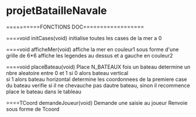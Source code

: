 # projetBatailleNavale
==========FONCTIONS DOC==================

====void initCases(void)
	initialise toutes les cases de la mer a 0


====void afficheMer(void)
	affiche la mer en couleur1 sous forme d'une grille de 6*6
	affiche les legendes au dessus et a gauche en couleur2

====void placeBateau(void)
	Place N_BATEAUX fois un bateau
		determine un nbre aleatoire entre 0 et 1
			si 0 alors bateau vertical		
			si 1 alors bateau horizontal
		determine les coordonnees de la premiere case du bateau
		verifie si il ne chevauche pas dautre bateau, sinon il recommence
		place le bateau dans le tableau
		

====TCoord demandeJoueur(void)
	Demande une saisie au joueur
	Renvoie sous forme de Tcoord

	
